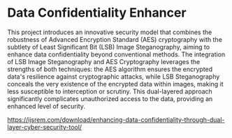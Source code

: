 # Data Confidentiality Enhancer

This project introduces an innovative security model that combines the robustness of Advanced Encryption Standard (AES) cryptography with the subtlety of Least Significant Bit (LSB) Image Steganography, aiming to enhance data confidentiality beyond conventional methods.
The integration of LSB Image Steganography and AES Cryptography leverages the strengths of both techniques: the AES algorithm ensures the encrypted data's resilience against cryptographic attacks, while LSB Steganography conceals the very existence of the encrypted data within images, making it less susceptible to interception or scrutiny. This dual-layered approach significantly complicates unauthorized access to the data, providing an enhanced level of security.

https://ijsrem.com/download/enhancing-data-confidentiality-through-dual-layer-cyber-security-tool/